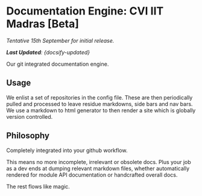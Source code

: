 # Documentation Engine: CVI IIT Madras [Beta]

_Tentative 15th September for initial release._

_**Last Updated**: {docsify-updated}_

Our git integrated documentation engine. 

## Usage

We enlist a set of repositories in the config file. These are then periodically pulled and processed to leave residue markdowns, side bars and nav bars. We use a markdown to html generator to then render a site which is globally version controlled.

## Philosophy 

Completely integrated into your github workflow.

This means no more incomplete, irrelevant or obsolete docs. Plus your job as a dev ends at dumping relevant markdown files, whether automatically rendered for module API documentation or handcrafted overall docs.

The rest flows like magic.

